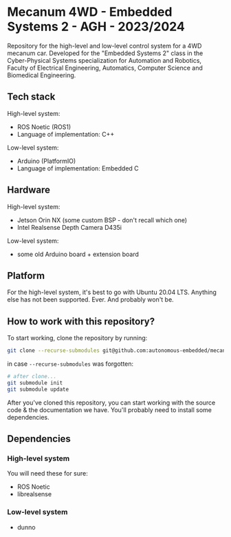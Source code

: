 # Mecanum 4WD - Embedded Systems 2 - AGH - 2023/2024

Repository for the high-level and low-level control system for a 4WD mecanum car. Developed for the "Embedded Systems 2" class in the Cyber-Physical Systems specialization for Automation and Robotics, Faculty of Electrical Engineering, Automatics, Computer Science and Biomedical Engineering.

## Tech stack

High-level system:
 - ROS Noetic (ROS1)
 - Language of implementation: C++

Low-level system:
 - Arduino (PlatformIO)
 - Language of implementation: Embedded C

## Hardware

High-level system:
 - Jetson Orin NX (some custom BSP - don't recall which one)
 - Intel Realsense Depth Camera D435i

Low-level system:
 - some old Arduino board + extension board

## Platform

For the high-level system, it's best to go with Ubuntu 20.04 LTS. Anything else has not been supported. Ever. And probably won't be.

## How to work with this repository?

To start working, clone the repository by running: 
```sh
git clone --recurse-submodules git@github.com:autonomous-embedded/mecanum-integration.git
```
in case `--recurse-submodules` was forgotten:
```sh
# after clone...
git submodule init
git submodule update
```

After you've cloned this repository, you can start working with the source code & the documentation we have. You'll probably need to install some dependencies.

## Dependencies

### High-level system

You will need these for sure:
 - ROS Noetic
 - librealsense

### Low-level system

 - dunno

